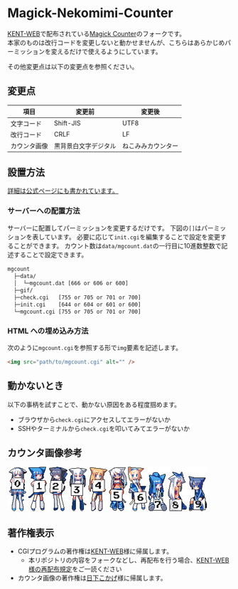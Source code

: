 # Magick-Nekomimi-Counter

[KENT-WEB](https://www.kent-web.com/)で配布されている[Magick Counter](https://www.kent-web.com/count/mgcount.html)のフォークです。\
本家のものは改行コードを変更しないと動かせませんが、こちらはあらかじめパーミッションを変えるだけで使えるようにしています。

その他変更点は以下の変更点を参照ください。

## 変更点

| 項目         | 変更前               | 変更後             |
| ------------ | -------------------- | ------------------ |
| 文字コード   | Shift-JIS            | UTF8               |
| 改行コード   | CRLF                 | LF                 |
| カウンタ画像 | 黒背景白文字デジタル | ねこみみカウンター |

## 設置方法

[詳細は公式ページにも書かれています。](https://www.kent-web.com/count/mgcount.html)

### サーバーへの配置方法

サーバーに配置してパーミッションを変更するだけです。
下図の`[]`はパーミッションを表しています。
必要に応じて`init.cgi`を編集することで設定を変更することができます。
カウント数は`data/mgcount.dat`の一行目に10進数整数で記述することで設定できます。

```
mgcount
  ├─data/
  │  └─mgcount.dat [666 or 606 or 600]
  ├─gif/
  ├─check.cgi   [755 or 705 or 701 or 700]
  ├─init.cgi    [644 or 604 or 601 or 600]
  └─mgcount.cgi [755 or 705 or 701 or 700]
```

### HTML への埋め込み方法

次のように`mgcount.cgi`を参照する形で`img`要素を記述します。

```html
<img src="path/to/mgcount.cgi" alt="" />
```

## 動かないとき

以下の事柄を試すことで、動かない原因をある程度掴めます。

-   ブラウザから`check.cgi`にアクセスしてエラーがないか
-   SSHやターミナルから`check.cgi`を叩いてみてエラーがないか

## カウンタ画像参考

![0](mgcount/gif/0.gif)![1](mgcount/gif/1.gif)![2](mgcount/gif/2.gif)![3](mgcount/gif/3.gif)![4](mgcount/gif/4.gif)![5](mgcount/gif/5.gif)![6](mgcount/gif/6.gif)![7](mgcount/gif/7.gif)![8](mgcount/gif/8.gif)![9](mgcount/gif/9.gif)

## 著作権表示

-   CGIプログラムの著作権は[KENT-WEB](https://www.kent-web.com/)様に帰属します。
    -   本リポジトリの内容をフォークなどし、再配布を行う場合、[KENT-WEB 様の再配布規定](https://www.kent-web.com/pubc/saihaifu.html)をご一読ください
-   カウンタ画像の著作権は[日下こかげ](https://www.pixiv.net/users/11807)様に帰属します。
